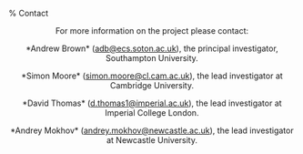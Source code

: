 % Contact

<center>
<p>For more information on the project please contact:</p>

<p>*Andrew Brown* (<a href="&#109;&#097;&#105;&#108;&#116;&#111;:&#097;&#100;&#098;&#064;&#101;&#099;&#115;&#046;&#115;&#111;&#116;&#111;&#110;&#046;&#097;&#099;&#046;&#117;&#107;">adb<!--><!-->@<!--><!-->ecs.soton.ac.uk</a>), the principal investigator, Southampton University.</p>

<p>*Simon Moore* (<a href="&#109;&#097;&#105;&#108;&#116;&#111;:&#115;&#105;&#109;&#111;&#110;&#046;&#109;&#111;&#111;&#114;&#101;&#064;&#099;&#108;&#046;&#099;&#097;&#109;&#046;&#097;&#099;&#046;&#117;&#107;">simon.moore<!--><!-->@<!--><!-->cl.cam.ac.uk</a>), the lead investigator at Cambridge University.</p>

<p>*David Thomas* (<a href="&#109;&#097;&#105;&#108;&#116;&#111;:&#100;&#046;&#116;&#104;&#111;&#109;&#097;&#115;&#049;&#064;&#105;&#109;&#112;&#101;&#114;&#105;&#097;&#108;&#046;&#097;&#099;&#046;&#117;&#107;">d.thomas1<!--><!-->@<!--><!-->imperial.ac.uk</a>), the lead investigator at Imperial College London.</p>

<p> *Andrey Mokhov* (<a href="&#109;&#097;&#105;&#108;&#116;&#111;:&#097;&#110;&#100;&#114;&#101;&#121;&#046;&#109;&#111;&#107;&#104;&#111;&#118;&#064;&#110;&#101;&#119;&#099;&#097;&#115;&#116;&#108;&#101;&#046;&#097;&#099;&#046;&#117;&#107;">andrey.mokhov<!--><!-->@<!--><!-->newcastle.ac.uk</a>), the lead investigator at Newcastle University.</p>

<!-- TODO: add RAs/students?
<p>*Ghaith Tarawneh* (<a href="&#109;&#97;&#105;&#x6c;&#x74;&#111;&#58;&#x67;&#104;&#x61;&#105;&#x74;&#104;&#46;&#116;&#97;&#x72;&#97;&#119;&#110;&#x65;&#104;&#64;&#110;&#99;&#x6c;&#46;&#x61;&#x63;&#x2e;&#117;&#x6b;">&#x67;&#x68;&#x61;&#x69;&#116;&#x68;&#x2e;&#x74;&#x61;&#114;&#97;&#x77;&#110;&#x65;&#104;&#x40;&#110;&#99;&#108;&#x2e;&#97;&#99;&#46;&#x75;&#x6b;</a>)</p>
-->
</center>
